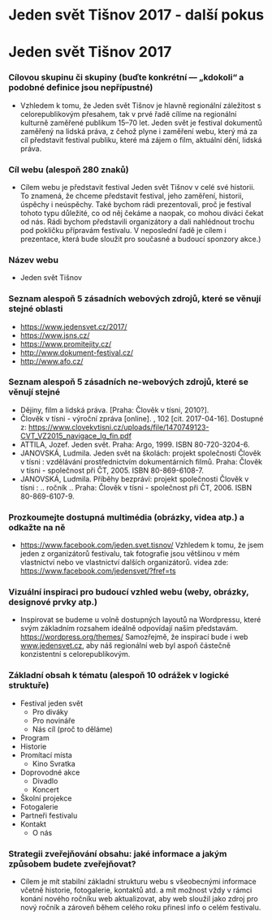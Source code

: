 
# Jeden svět Tišnov 2017 - další pokus
# Jeden svět Tišnov 2017


### Cílovou skupinu či skupiny (buďte konkrétní — „kdokoli“ a podobné definice jsou nepřípustné)
  - Vzhledem k tomu, že Jeden svět Tišnov je hlavně regionální záležitost s celorepublikovým přesahem, tak v prvé řadě cílíme na regionální kulturně zaměřené publikum 15–70 let. Jeden svět je festival dokumentů zaměřený na lidská práva, z čehož plyne i zaměření webu, který má za cíl představit festival publiku, které má zájem o film, aktuální dění, lidská práva.

###	Cíl webu (alespoň 280 znaků)
  - Cílem webu je představit festival Jeden svět Tišnov v celé své historii. To znamená, že chceme představit festival, jeho zaměření, historii, úspěchy i neúspěchy. Také bychom rádi prezentovali, proč je festival tohoto typu důležité, co od něj čekáme a naopak, co mohou diváci čekat od nás. Rádi bychom představili organizátory a dali nahlédnout trochu pod pokličku přípravám festivalu. V neposlední řadě je cílem i prezentace, která bude sloužit pro současné a budoucí sponzory akce.)

### Název webu
 - Jeden svět Tišnov

### Seznam alespoň 5 zásadních webových zdrojů, které se věnují stejné oblasti
 - https://www.jedensvet.cz/2017/
 - https://www.jsns.cz/
 - https://www.promitejity.cz/
 - http://www.dokument-festival.cz/
 - http://www.afo.cz/
### Seznam alespoň 5 zásadních ne-webových zdrojů, které se věnují stejné 
 - Dějiny, film a lidská práva. [Praha: Člověk v tísni, 2010?].
- Člověk v tísni - výroční zpráva [online]. , 102 [cit. 2017-04-16]. Dostupné z: https://www.clovekvtisni.cz/uploads/file/1470749123-CVT_VZ2015_navigace_lg_fin.pdf
 - ATTILA, Jozef. Jeden svět. Praha: Argo, 1999. ISBN 80-720-3204-6.
 - JANOVSKÁ, Ludmila. Jeden svět na školách: projekt společnosti Člověk v tísni : vzdělávání prostřednictvím dokumentárních filmů. Praha: Člověk v tísni - společnost při ČT, 2005. ISBN 80-869-6108-7.
 - JANOVSKÁ, Ludmila. Příběhy bezpráví: projekt společnosti Člověk v tísni : .. ročník .. Praha: Člověk v tísni - společnost při ČT, 2006. ISBN 80-869-6107-9.

### Prozkoumejte dostupná multimédia (obrázky, videa atp.) a odkažte na ně
 - https://www.facebook.com/jeden.svet.tisnov/
Vzhledem k tomu, že jsem jeden z organizátorů festivalu, tak fotografie jsou většinou v mém vlastnictví nebo ve vlastnictví dalších organizátorů.
videa zde: https://www.facebook.com/jedensvet/?fref=ts

### Vizuální inspiraci pro budoucí vzhled webu (weby, obrázky, designové prvky atp.)
 - Inspirovat se budeme u volně dostupných layoutů na Wordpressu, které svým základním rozsahem ideálně odpovídají našim představám.
https://wordpress.org/themes/
Samozřejmě, že inspirací bude i web www.jedensvet.cz, aby náš regionální web byl aspoň částečně konzistentní s celorepublikovým.

###	Základní obsah k tématu (alespoň 10 odrážek v logické struktuře)
 - Festival jeden svět
     - Pro diváky
    - Pro novináře
    - Nás cíl (proč to děláme)
 - Program
 - Historie
 - Promítací místa
    - Kino Svratka
 - Doprovodné akce
    - Divadlo	
    - Koncert
 - Školní projekce
 - Fotogalerie
 - Partneři festivalu
 - Kontakt
    - O nás

### Strategii zveřejňování obsahu: jaké informace a jakým způsobem budete zveřejňovat?
 - Cílem je mít stabilní základní strukturu webu s všeobecnými informace včetně historie, fotogalerie, kontaktů atd. a mít možnost vždy v rámci konání nového ročníku web aktualizovat, aby web sloužil jako zdroj pro nový ročník a zároveň během celého roku přinesl info o celém festivalu.
